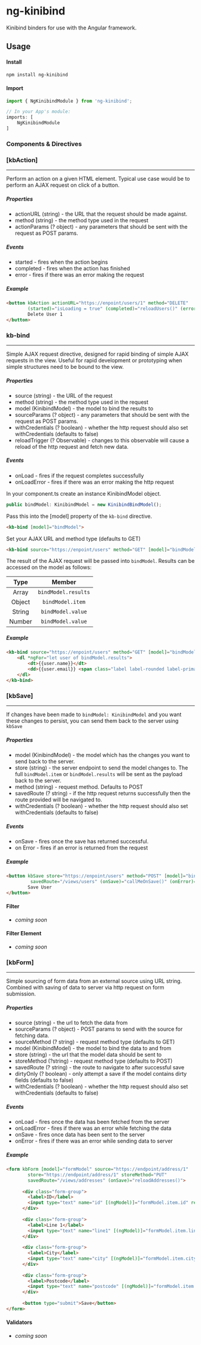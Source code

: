 # ng-kinibind
Kinibind binders for use with the Angular framework.

## Usage

#### Install
```bash
npm install ng-kinibind
```
#### Import
```ts
import { NgKinibindModule } from 'ng-kinibind';

// In your App's module:
imports: [
    NgKinibindModule
]
```

### Components & Directives

### [kbAction]
___
Perform an action on a given HTML element. Typical use case would be to perform an AJAX request on click of a button.

##### Properties
* actionURL (string) - the URL that the request should be made against.
* method (string) - the method type used in the request
* actionParams (? object) - any parameters that should be sent with the request as POST params.

##### Events
* started - fires when the action begins
* completed - fires when the action has finished
* error - fires if there was an error making the request

##### Example

```html
<button kbAction actionURL="https://enpoint/users/1" method="DELETE" 
        (started)="isLoading = true" (completed)="reloadUsers()" (error)="userError = true"> 
        Delete User 1 
</button>
```


### kb-bind
___
Simple AJAX request directive, designed for rapid binding of simple AJAX requests in the view. Useful for rapid development or prototyping when simple structures need to be bound to the view.

##### Properties
* source (string) - the URL of the request
* method (string) - the method type used in the request
* model (KinibindModel) - the model to bind the results to
* sourceParams (? object) - any parameters that should be sent with the request as POST params.
* withCredentials (? boolean) - whether the http request should also set withCredentials (defaults to false)
* reloadTrigger (? Observable) - changes to this observable will cause a reload of the http request and fetch new data.

##### Events
* onLoad - fires if the request completes successfully
* onLoadError - fires if there was an error making the http request


In your component.ts create an instance KinibindModel object.
```typescript
public bindModel: KinibindModel = new KinibindBindModel();
```

Pass this into the [model] property of the `kb-bind` directive.
```html
<kb-bind [model]="bindModel">
```

Set your AJAX URL and method type (defaults to GET)
```html
<kb-bind source="https://enpoint/users" method="GET" [model]="bindModel"></kb-bind>
```

The result of the AJAX request will be passed into `bindModel`. Results can be accessed on the model as follows:

|Type|Member|
|:---:|:------:|
|Array|`bindModel.results`|
|Object|`bindModel.item`|
|String|`bindModel.value`|
|Number|`bindModel.value`|

##### Example

```html
<kb-bind source="https://enpoint/users" method="GET" [model]="bindModel">
    <dl *ngFor="let user of bindModel.results">
        <dt>{{user.name}}</dt>
        <dd>{{user.email}} <span class="label label-rounded label-primary">{{user.website}}</span></dd>
    </dl>
</kb-bind>
```


### [kbSave]
___
If changes have been made to `bindModel: KinibindModel` and you want these changes to persist, you can send them back to the server using `kbSave`

##### Properties
* model (KinibindModel) - the model which has the changes you want to send back to the server.
* store (string) - the server endpoint to send the model changes to. The full `bindModel.item` or `bindModel.results` will be sent as the payload back to the server.
* method (string) - request method. Defaults to POST
* savedRoute (? string) - if the http request returns successfully then the route provided will be navigated to.
* withCredentials (? boolean) - whether the http request should also set withCredentials (defaults to false)

##### Events
* onSave - fires once the save has returned successful.
* on Error - fires if an error is returned from the request

##### Example

```html
<button kbSave store="https://enpoint/users" method="POST" [model]="bindModel"
         savedRoute="/views/users" (onSave)="callMeOnSave()" (onError)="doSomething()">
        Save User
</button>
```

#### Filter
* _coming soon_
#### Filter Element
* _coming soon_


### [kbForm]
___

Simple sourcing of form data from an external source using URL string. Combined with saving of data to server via http request on form submission.

##### Properties
* source (string) - the url to fetch the data from
* sourceParams (? object) - POST params to send with the source for fetching data.
* sourceMethod (? string) - request method type (defaults to GET)
* model (KinibindModel) - the model to bind the data to and from
* store (string) - the url that the model data should be sent to
* storeMethod (?string) - request method type (defaults to POST)
* savedRoute (? string) - the route to navigate to after successful save
* dirtyOnly (? boolean) - only attempt a save if the model contains dirty fields (defaults to false)
* withCredentials (? boolean) - whether the http request should also set withCredentials (defaults to false)

##### Events
* onLoad - fires once the data has been fetched from the server
* onLoadError - fires if there was an error while fetching the data
* onSave - fires once data has been sent to the server
* onError - fires if there was an error while sending data to server

##### Example

```html
<form kbForm [model]="formModel" source="https://endpoint/address/1"
        store="https://endpoint/address/1" storeMethod="PUT"
        savedRoute="/views/addresses" (onSave)="reloadAddresses()">
 
      <div class="form-group">
        <label>ID</label>
        <input type="text" name="id" [(ngModel)]="formModel.item.id" required>
      </div>
     
      <div class="form-group">
        <label>Line 1</label>
        <input type="text" name="line1" [(ngModel)]="formModel.item.line1">
      </div>
     
      <div class="form-group">
        <label>City</label>
        <input type="text" name="city" [(ngModel)]="formModel.item.city">
      </div>
     
      <div class="form-group">
        <label>Postcode</label>
        <input type="text" name="postcode" [(ngModel)]="formModel.item.postcode">
      </div>
     
      <button type="submit">Save</button>
</form>
```

#### Validators
* _coming soon_
